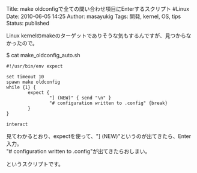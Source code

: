 Title: make oldconfigで全ての問い合わせ項目にEnterするスクリプト #Linux
Date: 2010-06-05 14:25
Author: masayukig
Tags: 開発, kernel, OS, tips
Status: published

Linux
kernelのmakeのターゲットでありそうな気もするんですが、見つからなかったので。

\$ cat make\_oldconfig\_auto.sh

``` {.ruby}
#!/usr/bin/env expect

set timeout 10
spawn make oldconfig
while {1} {
        expect {
                "] (NEW)" { send "\n" }
                "# configuration written to .config" {break}
        }
}

interact
```

見てわかるとおり、expectを使って、"\]
(NEW)"というのが出てきたら、Enter入力。  
"\# configuration written to .config"が出てきたらおしまい。

というスクリプトです。
